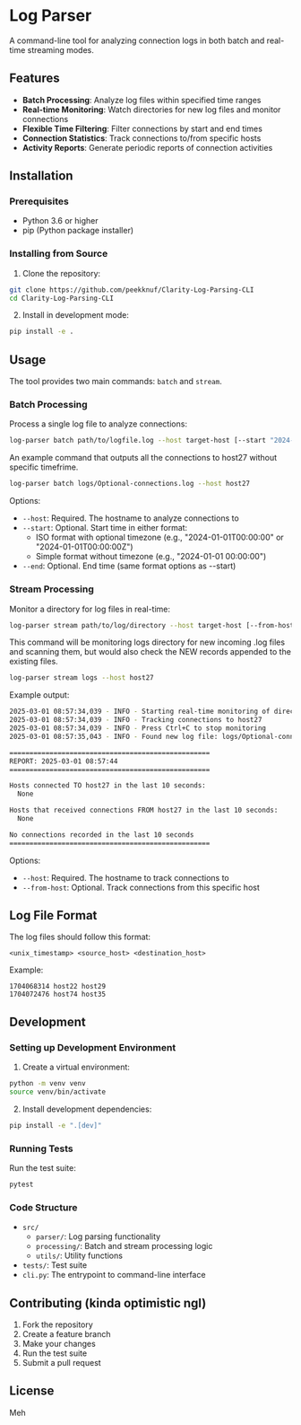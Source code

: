 # Log Parser
A command-line tool for analyzing connection logs in both batch and real-time streaming modes.

## Features
- **Batch Processing**: Analyze log files within specified time ranges
- **Real-time Monitoring**: Watch directories for new log files and monitor connections
- **Flexible Time Filtering**: Filter connections by start and end times
- **Connection Statistics**: Track connections to/from specific hosts
- **Activity Reports**: Generate periodic reports of connection activities
## Installation
### Prerequisites
- Python 3.6 or higher
- pip (Python package installer)
### Installing from Source
1. Clone the repository:
```bash
git clone https://github.com/peekknuf/Clarity-Log-Parsing-CLI
cd Clarity-Log-Parsing-CLI
```
2. Install in development mode:
```bash
pip install -e .
```
## Usage
The tool provides two main commands: `batch` and `stream`.
### Batch Processing
Process a single log file to analyze connections:
```bash
log-parser batch path/to/logfile.log --host target-host [--start "2024-01-01 00:00:00"] [--end "2024-01-02 00:00:00"]
```
An example command that outputs all the connections to host27 without specific timefrime.
```bash
log-parser batch logs/Optional-connections.log --host host27
```
Options:
- `--host`: Required. The hostname to analyze connections to
- `--start`: Optional. Start time in either format:
  - ISO format with optional timezone (e.g., "2024-01-01T00:00:00" or "2024-01-01T00:00:00Z")
  - Simple format without timezone (e.g., "2024-01-01 00:00:00")
- `--end`: Optional. End time (same format options as --start)
### Stream Processing
Monitor a directory for log files in real-time:
```bash
log-parser stream path/to/log/directory --host target-host [--from-host source-host]
```
This command will be monitoring logs directory for new incoming .log files and scanning them, but would also check the NEW records appended to the existing files.
```bash
log-parser stream logs --host host27
```
Example output:
```bash
2025-03-01 08:57:34,039 - INFO - Starting real-time monitoring of directory: logs
2025-03-01 08:57:34,039 - INFO - Tracking connections to host27
2025-03-01 08:57:34,039 - INFO - Press Ctrl+C to stop monitoring
2025-03-01 08:57:35,043 - INFO - Found new log file: logs/Optional-connections.log

==================================================
REPORT: 2025-03-01 08:57:44
==================================================

Hosts connected TO host27 in the last 10 seconds:
  None

Hosts that received connections FROM host27 in the last 10 seconds:
  None

No connections recorded in the last 10 seconds
==================================================
```
Options:
- `--host`: Required. The hostname to track connections to
- `--from-host`: Optional. Track connections from this specific host


## Log File Format
The log files should follow this format:
```
<unix_timestamp> <source_host> <destination_host>
```
Example:
```
1704068314 host22 host29
1704072476 host74 host35
```

## Development
### Setting up Development Environment
1. Create a virtual environment:
```bash
python -m venv venv
source venv/bin/activate 
```
2. Install development dependencies:
```bash
pip install -e ".[dev]"
```

### Running Tests
Run the test suite:
```bash
pytest
```
### Code Structure
- `src/`  
  - `parser/`: Log parsing functionality
  - `processing/`: Batch and stream processing logic  
  - `utils/`: Utility functions
- `tests/`: Test suite
- `cli.py`: The entrypoint to command-line interface

## Contributing (kinda optimistic ngl)
1. Fork the repository
2. Create a feature branch
3. Make your changes
4. Run the test suite
5. Submit a pull request

## License

Meh

 

